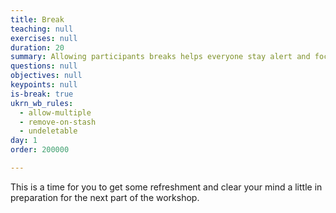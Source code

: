 ```yaml
---
title: Break
teaching: null
exercises: null
duration: 20
summary: Allowing participants breaks helps everyone stay alert and focused.
questions: null
objectives: null
keypoints: null
is-break: true
ukrn_wb_rules:
  - allow-multiple
  - remove-on-stash
  - undeletable
day: 1
order: 200000

---
```

This is a time for you to get some refreshment and clear your mind a little in preparation for the next part of the workshop.
